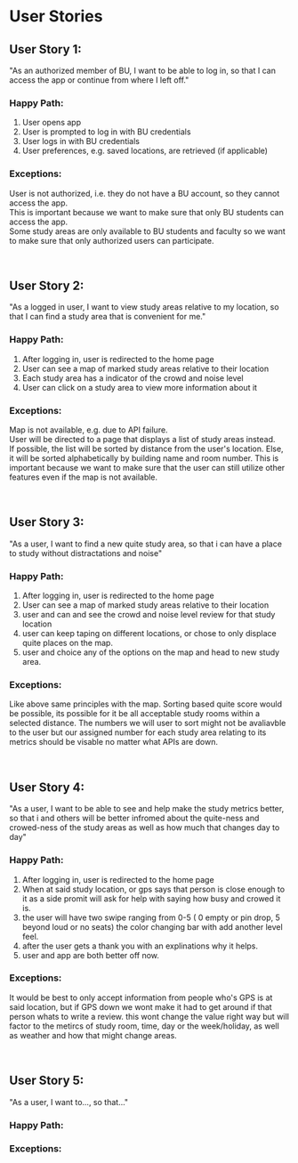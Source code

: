 # User Stories
## User Story 1:
"As an authorized member of BU, I want to be able to log in, so that I can access the app or continue from where I left off."
### Happy Path:
1. User opens app
2. User is prompted to log in with BU credentials
3. User logs in with BU credentials
6. User preferences, e.g. saved locations, are retrieved (if applicable)
### Exceptions:
User is not authorized, i.e. they do not have a BU account, so they cannot access the app.  
This is important because we want to make sure that only BU students can access the app.  
Some study areas are only available to BU students and faculty so we want to make sure that only authorized users can participate.  

&nbsp;
&nbsp;
&nbsp;

## User Story 2:
"As a logged in user, I want to view study areas relative to my location, so that I can find a study area that is convenient for me."
### Happy Path:
1. After logging in, user is redirected to the home page
2. User can see a map of marked study areas relative to their location
3. Each study area has a indicator of the crowd and noise level
4. User can click on a study area to view more information about it
### Exceptions:
Map is not available, e.g. due to API failure.  
User will be directed to a page that displays a list of study areas instead.  
If possible, the list will be sorted by distance from the user's location. Else, it will be sorted alphabetically by building name and room number. 
This is important because we want to make sure that the user can still utilize other features even if the map is not available.

&nbsp;
&nbsp;
&nbsp;

## User Story 3:
"As a user, I want to find a new quite study area, so that i can have a place to study without distractations and noise"
### Happy Path:
1. After logging in, user is redirected to the home page
2. User can see a map of marked study areas relative to their location
3. user and can and see the crowd and noise level review for that study location
4. user can keep taping on different locations, or chose to only displace quite places on the map. 
5. user and choice any of the options on the map and head to new study area.
### Exceptions:
Like above same principles with the map. 
Sorting based quite score would be possible, its possible for it be all acceptable study rooms within a selected distance. 
The numbers we will user to sort might not be avaliavble to the user but our assigned number for each study area relating to its metrics should be visable no matter what APIs are down. 

&nbsp;
&nbsp;
&nbsp;

## User Story 4:
"As a user, I want to be able to see and help make the study metrics better, so that i and others will be better infromed about the quite-ness and crowed-ness of the study areas as well as how much that changes day to day"
### Happy Path:
1. After logging in, user is redirected to the home page
2. When at said study location, or gps says that person is close enough to it as a side promit will ask for help with saying how busy and crowed it is.
3. the user will have two swipe ranging from 0-5 ( 0 empty or pin drop, 5 beyond loud or no seats) the color changing bar with add another level feel.
4. after the user gets a thank you with an explinations why it helps. 
5. user and app are both better off now. 
### Exceptions:
It would be best to only accept information from people who's GPS is at said location, but if GPS down we wont make it had to get around if that person whats to write a review. 
this wont change the value right way but will factor to the metircs of study room, time, day or the week/holiday, as well as weather and how that might change areas. 


&nbsp;
&nbsp;
&nbsp;

## User Story 5:
"As a user, I want to..., so that..."
### Happy Path:
### Exceptions:
